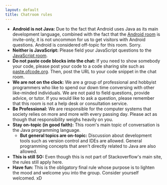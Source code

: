 ```yaml
---
layout: default
title: Chatroom rules
---
```


 * **Android is not Java:** Due to the fact that Android uses Java as its main development language, combined with the fact that the [Android room](https://chat.stackoverflow.com/rooms/15/android) is invite-only, it is not uncommon for us to get visitors with Android questions. Android is considered off-topic for this room. Sorry.
 * **Neither is JavaScript:** Please field your JavaScript questions to the [JavaScript room](https://chat.stackoverflow.com/rooms/17/javascript).
 * **Do not paste code blocks into the chat:** If you need to show somebody your code, please post your code to a code sharing site such as [paste.ofcode.org](https://paste.ofcode.org/). Then, post the URL to your code snippet in the chat room.
 * **We are not on the clock:** We are a group of professional and hobbyist programmers who like to spend our down time conversing with other like-minded individuals. We are not paid to field questions, provide advice, or tutor. If you would like to ask a question, please remember that this room is not a help desk or consultation service.
 * **Be Professional:** We are responsible for the computer systems that society relies on more and more with every passing day. Please act as though that responsibility weighs heavily on you.
 * **Stay on-topic (in good faith):** This room's main topic of conversation is the Java programming language.
     * **But general topics are on-topic:** Discussion about development tools such as version control and IDEs are allowed. General programming concepts that aren't directly related to Java are also allowed.
 * **This is still SO:** Even though this is not part of Stackoverflow's main site, the rules still apply here.
 * **Have fun:** This is the obligatory final rule whose purpose is to lighten the mood and welcome you into the group. Consider yourself welcomed. xD
